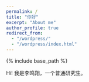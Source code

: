 ```yaml
---
permalink: /
title: "你好"
excerpt: "About me"
author_profile: true
redirect_from: 
  - "/wordpress/"
  - "/wordpress/index.html"
---
```


{% include base_path %}

Hi! 我是李鸣翔，一个普通研究生。

